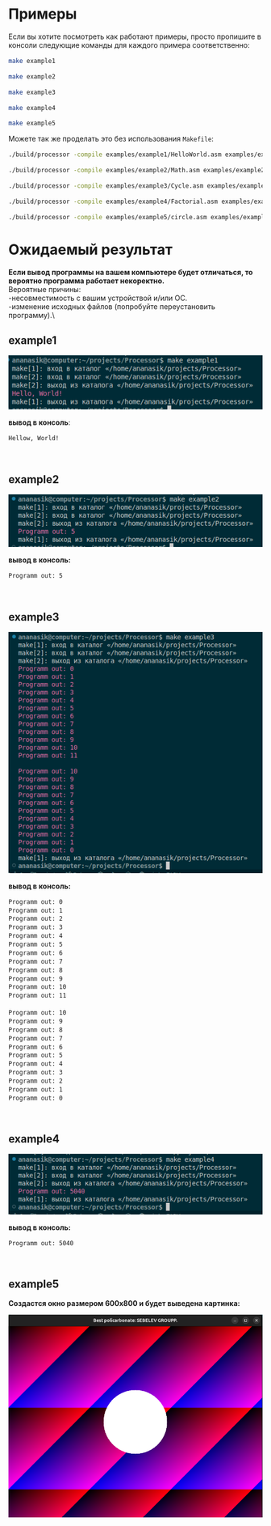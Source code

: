 # Примеры

Если вы хотите посмотреть как работают примеры, просто пропишите в консоли следующие команды для каждого примера соответственно:
```bash
make example1
```
```bash
make example2
```
```bash
make example3
```
```bash
make example4
```
```bash
make example5
```

Можете так же проделать это без использования `Makefile`:
```bash
./build/processor -compile examples/example1/HelloWorld.asm examples/example1/HelloWorld.bin -run examples/example1/HelloWorld.bin 
```
```bash
./build/processor -compile examples/example2/Math.asm examples/example2/Math.bin -run examples/example2/Math.bin 
```
```bash
./build/processor -compile examples/example3/Cycle.asm examples/example3/Cycle.bin -run examples/example3/Cycle.bin 
```
```bash
./build/processor -compile examples/example4/Factorial.asm examples/example4/Factorial.bin -run examples/example4/Factorial.bin 
```
```bash
./build/processor -compile examples/example5/circle.asm examples/example5/circle.bin -run examples/example5/circle.bin 
```

# Ожидаемый результат

**Если вывод программы на вашем компьютере будет отличаться, то вероятно программа работает некоректно.**\
Вероятные причины:\
-несовместимость с вашим устройствой и/или ОС.\
-изменение исходных файлов (попробуйте переустановить программу).\

## example1
![Example1 result](../assets/example1_result.png)

**вывод в консоль**:
```bash
Hellow, World!
```
<br>

## example2
![Example1 result](../assets/example2_result.png)

**вывод в консоль:**
```bash
Programm out: 5
```
<br>

## example3
![Example1 result](../assets/example3_result.png)

**вывод в консоль:**
```bash
Programm out: 0
Programm out: 1
Programm out: 2
Programm out: 3
Programm out: 4
Programm out: 5
Programm out: 6
Programm out: 7
Programm out: 8
Programm out: 9
Programm out: 10
Programm out: 11

Programm out: 10
Programm out: 9
Programm out: 8
Programm out: 7
Programm out: 6
Programm out: 5
Programm out: 4
Programm out: 3
Programm out: 2
Programm out: 1
Programm out: 0
```
<br>


## example4
![Example1 result](../assets/example4_result.png)

**вывод в консоль:**
```bash
Programm out: 5040
```
<br>


## example5
**Создастся окно размером 600x800 и будет выведена картинка:**

![Example1 result](../assets/example5_result.png)
